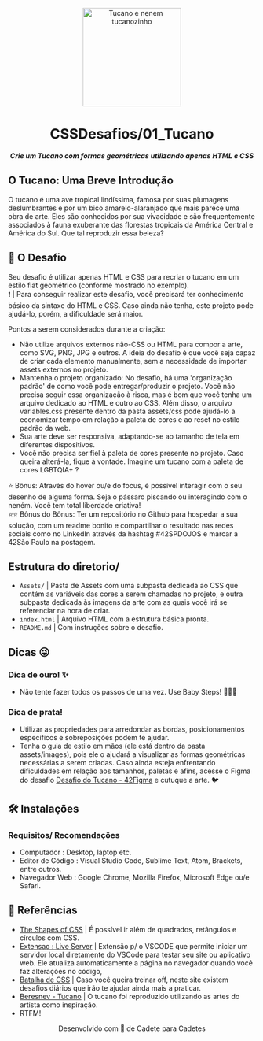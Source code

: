 <p align="center">
  <img src="https://github.com/mewmewdevart/42Dojos/assets/50052600/e4be8525-dbf6-438a-83b4-26464a39a97b" width="200px" alt="Tucano e nenem tucanozinho"/>
</p>

<h1 align="center">
CSSDesafios/01_Tucano
</h1>

<p align="center">
	<b><i>Crie um Tucano com formas geométricas utilizando apenas HTML e CSS</i></b><br>
</p>

## O Tucano: Uma Breve Introdução
O tucano é uma ave tropical lindíssima, famosa por suas plumagens deslumbrantes e por um bico amarelo-alaranjado que mais parece uma obra de arte. Eles são conhecidos por sua vivacidade e são frequentemente associados à fauna exuberante das florestas tropicais da América Central e América do Sul. Que tal reproduzir essa beleza?

## 🚀 O Desafio
Seu desafio é utilizar apenas HTML e CSS para recriar o tucano em um estilo flat geométrico (conforme mostrado no exemplo). <br>
❗️ | Para conseguir realizar este desafio, você precisará ter conhecimento básico da sintaxe do HTML e CSS. Caso ainda não tenha, este projeto pode ajudá-lo, porém, a dificuldade será maior.

Pontos a serem considerados durante a criação:
- Não utilize arquivos externos não-CSS ou HTML para compor a arte, como SVG, PNG, JPG e outros. A ideia do desafio é que você seja capaz de criar cada elemento manualmente, sem a necessidade de importar assets externos no projeto.
- Mantenha o projeto organizado: No desafio, há uma 'organização padrão' de como você pode entregar/produzir o projeto. Você não precisa seguir essa organização à risca, mas é bom que você tenha um arquivo dedicado ao HTML e outro ao CSS. Além disso, o arquivo variables.css presente dentro da pasta assets/css pode ajudá-lo a economizar tempo em relação à paleta de cores e ao reset no estilo padrão da web.
- Sua arte deve ser responsiva, adaptando-se ao tamanho de tela em diferentes dispositivos.
- Você não precisa ser fiel à paleta de cores presente no projeto. Caso queira alterá-la, fique à vontade. Imagine um tucano com a paleta de cores LGBTQIA+ ?

⭐ Bônus: Através do hover ou/e do focus, é possível interagir com o seu desenho de alguma forma. Seja o pássaro piscando ou interagindo com o neném. Você tem total liberdade criativa! <br>
⭐⭐ Bônus do Bônus: Ter um repositório no Github para hospedar a sua solução, com um readme bonito e compartilhar o resultado nas redes sociais como no LinkedIn através da hashtag #42SPDOJOS e marcar a 42São Paulo na postagem.

## Estrutura do diretorio/
- ```Assets/``` | Pasta de Assets com uma subpasta dedicada ao CSS que contém as variáveis das cores a serem chamadas no projeto, e outra subpasta dedicada às imagens da arte com as quais você irá se referenciar na hora de criar.
- ```index.html``` | Arquivo HTML com a estrutura básica pronta.
- ```README.md``` | Com instruções sobre o desafio.

## Dicas 😜
### Dica de ouro! ✨
- Não tente fazer todos os passos de uma vez. Use Baby Steps! 👶🏾🍼 
### Dica de prata!
- Utilizar as propriedades para arredondar as bordas, posicionamentos específicos e sobreposições podem te ajudar.
- Tenha o guia de estilo em mãos (ele está dentro da pasta assets/images), pois ele o ajudará a visualizar as formas geométricas necessárias a serem criadas. Caso ainda esteja enfrentando dificuldades em relação aos tamanhos, paletas e afins, acesse o Figma do desafio [Desafio do Tucano - 42Figma](https://www.figma.com/file/IMqXIoyd5fpnFveUSi3euf/42Dojos?type=design&node-id=0%3A1&mode=design&t=i1jCWuPBO5xVfzl7-1) e cutuque a arte. 🐦

## 🛠️ Instalações
### Requisitos/ Recomendações
- Computador : Desktop, laptop etc.
- Editor de Código : Visual Studio Code, Sublime Text, Atom, Brackets, entre outros.
- Navegador Web :  Google Chrome, Mozilla Firefox, Microsoft Edge ou/e Safari.

## 📎 Referências
- [The Shapes of CSS](https://css-tricks.com/the-shapes-of-css/) | É possível ir além de quadrados, retângulos e círculos com CSS.
- [Extensao : Live Server](https://marketplace.visualstudio.com/items?itemName=ritwickdey.LiveServer) | Extensão p/ o VSCODE que permite iniciar um servidor local diretamente do VSCode para testar seu site ou aplicativo web. Ele atualiza automaticamente a página no navegador quando você faz alterações no código, 
- [Batalha de CSS](https://cssbattle.dev/) | Caso você queira treinar off, neste site existem desafios diários que irão te ajudar ainda mais a praticar.
- [Beresnev - Tucano](https://dribbble.com/Beresnev) | O tucano foi reproduzido utilizando as artes do artista como inspiração.
- RTFM!

<p align="center"> Desenvolvido com 💙 de Cadete para Cadetes </p>
